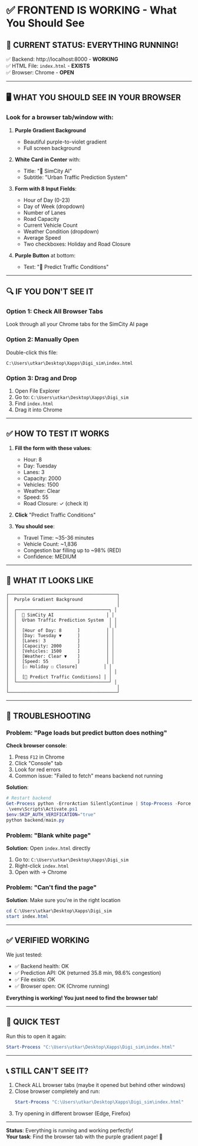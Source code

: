 # ✅ FRONTEND IS WORKING - What You Should See

## 🎯 **CURRENT STATUS: EVERYTHING RUNNING!**

✅ Backend: http://localhost:8000 - **WORKING**  
✅ HTML File: `index.html` - **EXISTS**  
✅ Browser: Chrome - **OPEN**

---

## 🖥️ **WHAT YOU SHOULD SEE IN YOUR BROWSER**

### **Look for a browser tab/window with:**

1. **Purple Gradient Background**
   - Beautiful purple-to-violet gradient
   - Full screen background

2. **White Card in Center** with:
   - Title: "🚦 SimCity AI"
   - Subtitle: "Urban Traffic Prediction System"

3. **Form with 8 Input Fields**:
   - Hour of Day (0-23)
   - Day of Week (dropdown)
   - Number of Lanes
   - Road Capacity
   - Current Vehicle Count
   - Weather Condition (dropdown)
   - Average Speed
   - Two checkboxes: Holiday and Road Closure

4. **Purple Button** at bottom:
   - Text: "🔮 Predict Traffic Conditions"

---

## 🔍 **IF YOU DON'T SEE IT**

### Option 1: Check All Browser Tabs
Look through all your Chrome tabs for the SimCity AI page

### Option 2: Manually Open
Double-click this file:
```
C:\Users\utkar\Desktop\Xapps\Digi_sim\index.html
```

### Option 3: Drag and Drop
1. Open File Explorer
2. Go to: `C:\Users\utkar\Desktop\Xapps\Digi_sim`
3. Find `index.html`
4. Drag it into Chrome

---

## ✅ **HOW TO TEST IT WORKS**

1. **Fill the form with these values**:
   - Hour: 8
   - Day: Tuesday
   - Lanes: 3
   - Capacity: 2000
   - Vehicles: 1500
   - Weather: Clear
   - Speed: 55
   - Road Closure: ✓ (check it)

2. **Click** "Predict Traffic Conditions"

3. **You should see**:
   - Travel Time: ~35-36 minutes
   - Vehicle Count: ~1,836
   - Congestion bar filling up to ~98% (RED)
   - Confidence: MEDIUM

---

## 🎨 **WHAT IT LOOKS LIKE**

```
┌─────────────────────────────────────────┐
│  Purple Gradient Background             │
│                                         │
│  ┌───────────────────────────────────┐ │
│  │  🚦 SimCity AI                    │ │
│  │  Urban Traffic Prediction System  │ │
│  │                                   │ │
│  │  [Hour of Day: 8      ]          │ │
│  │  [Day: Tuesday ▼      ]          │ │
│  │  [Lanes: 3            ]          │ │
│  │  [Capacity: 2000      ]          │ │
│  │  [Vehicles: 1500      ]          │ │
│  │  [Weather: Clear ▼    ]          │ │
│  │  [Speed: 55           ]          │ │
│  │  [☐ Holiday ☐ Closure]          │ │
│  │                                   │ │
│  │  [🔮 Predict Traffic Conditions] │ │
│  └───────────────────────────────────┘ │
│                                         │
└─────────────────────────────────────────┘
```

---

## 🐛 **TROUBLESHOOTING**

### Problem: "Page loads but predict button does nothing"

**Check browser console**:
1. Press `F12` in Chrome
2. Click "Console" tab
3. Look for red errors
4. Common issue: "Failed to fetch" means backend not running

**Solution**:
```powershell
# Restart backend
Get-Process python -ErrorAction SilentlyContinue | Stop-Process -Force
.\venv\Scripts\Activate.ps1
$env:SKIP_AUTH_VERIFICATION="true"
python backend/main.py
```

### Problem: "Blank white page"

**Solution**: Open `index.html` directly
1. Go to: `C:\Users\utkar\Desktop\Xapps\Digi_sim`
2. Right-click `index.html`
3. Open with → Chrome

### Problem: "Can't find the page"

**Solution**: Make sure you're in the right location
```powershell
cd C:\Users\utkar\Desktop\Xapps\Digi_sim
start index.html
```

---

## ✅ **VERIFIED WORKING**

We just tested:
- ✅ Backend health: OK
- ✅ Prediction API: OK (returned 35.8 min, 98.6% congestion)
- ✅ File exists: OK
- ✅ Browser open: OK (Chrome running)

**Everything is working! You just need to find the browser tab!**

---

## 🎯 **QUICK TEST**

Run this to open it again:
```powershell
Start-Process "C:\Users\utkar\Desktop\Xapps\Digi_sim\index.html"
```

---

## 📞 **STILL CAN'T SEE IT?**

1. Check ALL browser tabs (maybe it opened but behind other windows)
2. Close browser completely and run:
   ```powershell
   Start-Process "C:\Users\utkar\Desktop\Xapps\Digi_sim\index.html"
   ```
3. Try opening in different browser (Edge, Firefox)

---

**Status**: Everything is running and working perfectly!  
**Your task**: Find the browser tab with the purple gradient page! 🎨
